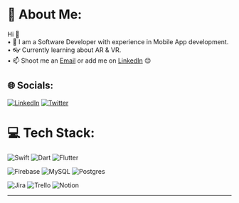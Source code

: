 # 💫 About Me:
Hi 👋<br>• 📱 I am a Software Developer with experience in Mobile App development.<br>
• 👓 Currently learning about AR & VR.
<br>• 📫 Shoot me an <a href="mailto: ivanvillanueva99@gmail.com">Email</a> or add me on <a href="https://linkedin.com/in/Ivan Villanueva">LinkedIn</a> 😊


## 🌐 Socials:
<a href="https://linkedin.com/in/Ivan Villanueva">![LinkedIn](https://img.shields.io/badge/LinkedIn-%230077B5.svg?logo=linkedin&logoColor=white)</a>
<a href="https://twitter.com/@a_ivan_vo">![Twitter](https://img.shields.io/badge/Twitter-%231DA1F2.svg?logo=Twitter&logoColor=white) </a>


# 💻 Tech Stack:
![Swift](https://img.shields.io/badge/swift-F54A2A?style=for-the-badge&logo=swift&logoColor=white) ![Dart](https://img.shields.io/badge/dart-%230175C2.svg?style=for-the-badge&logo=dart&logoColor=white) ![Flutter](https://img.shields.io/badge/Flutter-%2302569B.svg?style=for-the-badge&logo=Flutter&logoColor=white) <br> 

![Firebase](https://img.shields.io/badge/firebase-%23039BE5.svg?style=for-the-badge&logo=firebase) ![MySQL](https://img.shields.io/badge/mysql-%2300f.svg?style=for-the-badge&logo=mysql&logoColor=white) ![Postgres](https://img.shields.io/badge/postgres-%23316192.svg?style=for-the-badge&logo=postgresql&logoColor=white) <br> 

![Jira](https://img.shields.io/badge/jira-%230A0FFF.svg?style=for-the-badge&logo=jira&logoColor=white) ![Trello](https://img.shields.io/badge/Trello-%23026AA7.svg?style=for-the-badge&logo=Trello&logoColor=white) ![Notion](https://img.shields.io/badge/Notion-%23000000.svg?style=for-the-badge&logo=notion&logoColor=white)

<!-- # 📊 GitHub Stats:
![](https://github-readme-stats.vercel.app/api?username=IvanVO&theme=dark&hide_border=false&include_all_commits=false&count_private=false)<br/>
![](https://github-readme-streak-stats.herokuapp.com/?user=IvanVO&theme=dark&hide_border=false)<br/>
![](https://github-readme-stats.vercel.app/api/top-langs/?username=IvanVO&theme=dark&hide_border=false&include_all_commits=false&count_private=false&layout=compact) -->

---
<!-- [![](https://visitcount.itsvg.in/api?id=IvanVO&icon=0&color=0)](https://visitcount.itsvg.in) -->

<!-- Proudly created with GPRM ( https://gprm.itsvg.in ) -->
